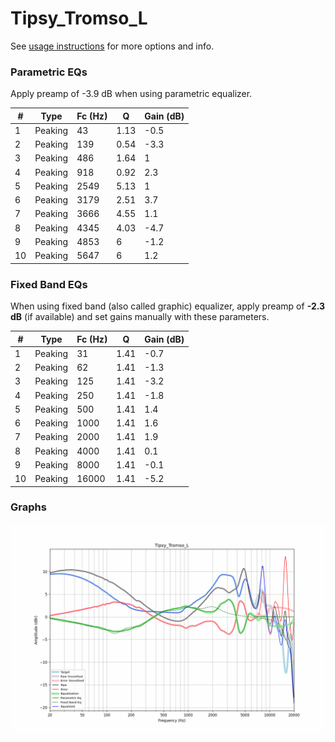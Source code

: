 # Tipsy_Tromso_L
See [usage instructions](https://github.com/jaakkopasanen/AutoEq#usage) for more options and info.

### Parametric EQs
Apply preamp of -3.9 dB when using parametric equalizer.

|   # | Type    |   Fc (Hz) |    Q |   Gain (dB) |
|-----|---------|-----------|------|-------------|
|   1 | Peaking |        43 | 1.13 |        -0.5 |
|   2 | Peaking |       139 | 0.54 |        -3.3 |
|   3 | Peaking |       486 | 1.64 |         1   |
|   4 | Peaking |       918 | 0.92 |         2.3 |
|   5 | Peaking |      2549 | 5.13 |         1   |
|   6 | Peaking |      3179 | 2.51 |         3.7 |
|   7 | Peaking |      3666 | 4.55 |         1.1 |
|   8 | Peaking |      4345 | 4.03 |        -4.7 |
|   9 | Peaking |      4853 | 6    |        -1.2 |
|  10 | Peaking |      5647 | 6    |         1.2 |

### Fixed Band EQs
When using fixed band (also called graphic) equalizer, apply preamp of **-2.3 dB** (if available) and set gains manually with these parameters.

|   # | Type    |   Fc (Hz) |    Q |   Gain (dB) |
|-----|---------|-----------|------|-------------|
|   1 | Peaking |        31 | 1.41 |        -0.7 |
|   2 | Peaking |        62 | 1.41 |        -1.3 |
|   3 | Peaking |       125 | 1.41 |        -3.2 |
|   4 | Peaking |       250 | 1.41 |        -1.8 |
|   5 | Peaking |       500 | 1.41 |         1.4 |
|   6 | Peaking |      1000 | 1.41 |         1.6 |
|   7 | Peaking |      2000 | 1.41 |         1.9 |
|   8 | Peaking |      4000 | 1.41 |         0.1 |
|   9 | Peaking |      8000 | 1.41 |        -0.1 |
|  10 | Peaking |     16000 | 1.41 |        -5.2 |

### Graphs
![](./Tipsy_Tromso_L.png)

